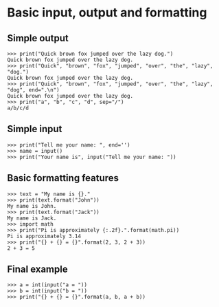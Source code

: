 # Basic input, output and formatting

## Simple output

    >>> print("Quick brown fox jumped over the lazy dog.")
    Quick brown fox jumped over the lazy dog.
    >>> print("Quick", "brown", "fox", "jumped", "over", "the", "lazy", "dog.")
    Quick brown fox jumped over the lazy dog.
    >>> print("Quick", "brown", "fox", "jumped", "over", "the", "lazy", "dog", end=".\n")
    Quick brown fox jumped over the lazy dog.
    >>> print("a", "b", "c", "d", sep="/")
    a/b/c/d

## Simple input

    >>> print("Tell me your name: ", end='')
    >>> name = input()
    >>> print("Your name is", input("Tell me your name: "))

## Basic formatting features

    >>> text = "My name is {}."
    >>> print(text.format("John"))
    My name is John.
    >>> print(text.format("Jack"))
    My name is Jack.
    >>> import math
    >>> print("Pi is approximately {:.2f}.".format(math.pi))
    Pi is approximately 3.14
    >>> print("{} + {} = {}".format(2, 3, 2 + 3))
    2 + 3 = 5

## Final example

    >>> a = int(input("a = "))
    >>> b = int(input("b = "))
    >>> print("{} + {} = {}".format(a, b, a + b))
